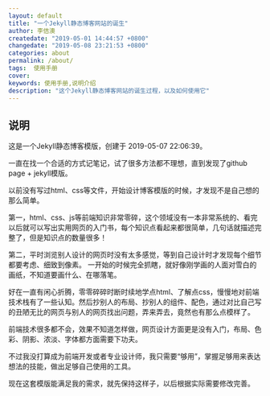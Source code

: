 ```yaml
---
layout: default
title: "一个Jekyll静态博客网站的诞生"
author: 李佶澳
createdate: "2019-05-01 14:44:57 +0800"
changedate: "2019-05-08 23:21:53 +0800"
categories: about
permalink: /about/
tags:  使用手册
cover: 
keywords: 使用手册,说明介绍
description: "这个Jekyll静态博客网站的诞生过程，以及如何使用它"
---
```


## 说明

这是一个Jekyll静态博客模版，创建于 2019-05-07 22:06:39。

一直在找一个合适的方式记笔记，试了很多方法都不理想，直到发现了github page + jekyll模版。

以前没有写过html、css等文件，开始设计博客模版的时候，才发现不是自己想的那么简单。

第一，html、css、js等前端知识非常零碎，这个领域没有一本非常系统的、看完以后就可以写出实用网页的入门书，每个知识点看起来都很简单，几句话就描述完整了，但是知识点的数量很多！

第二，平时浏览别人设计的网页时没有太多感觉，等到自己设计时才发现每个细节都要考虑、细致到像素。 一开始的时候完全抓瞎，就好像刚学画的人面对雪白的画纸，不知道要画什么、在哪落笔。

好在一直有闲心折腾，零零碎碎时断时续地学点html、了解点css，慢慢地对前端技术栈有了一些认知。然后抄别人的布局、抄别人的组件、配色，通过对比自己写的丑陋无比的网页与别人的网页找出问题，弄来弄去，竟然也有那么点模样了。

前端技术很多都不会，效果不知道怎样做，网页设计方面更是没有入门，布局、色彩、阴影、浓淡、字体都方面需要下功夫。

不过我没打算成为前端开发或者专业设计师，我只需要“够用”，掌握足够用来表达想法的技能，做出足够自己使用的工具。

现在这套模版能满足我的需求，就先保持这样子，以后根据实际需要修改完善。
